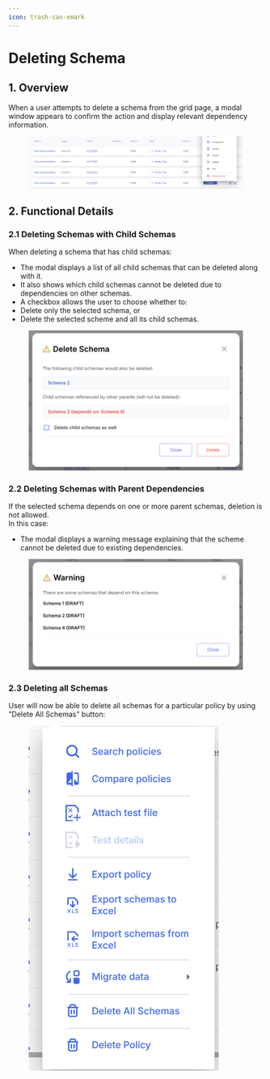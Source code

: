 ```yaml
---
icon: trash-can-xmark
---
```


# Deleting Schema

## 1. Overview

When a user attempts to delete a schema from the grid page, a modal window appears to confirm the action and display relevant dependency information.

<figure><img src="../../../.gitbook/assets/image (438).png" alt=""><figcaption></figcaption></figure>

## 2. Functional Details

### 2.1 Deleting Schemas with Child Schemas

When deleting a schema that has child schemas:

* The modal displays a list of all child schemas that can be deleted along with it.
* It also shows which child schemas cannot be deleted due to dependencies on other schemas.
* A checkbox allows the user to choose whether to:
* Delete only the selected schema, or
* Delete the selected scheme and all its child schemas.

<figure><img src="../../../.gitbook/assets/image (439).png" alt=""><figcaption></figcaption></figure>

### 2.2 Deleting Schemas with Parent Dependencies

If the selected schema depends on one or more parent schemas, deletion is not allowed.\
&#x20;In this case:

* The modal displays a warning message explaining that the scheme cannot be deleted due to existing dependencies.

<figure><img src="../../../.gitbook/assets/image (456).png" alt=""><figcaption></figcaption></figure>

### 2.3 Deleting all Schemas

User will now be able to delete all schemas for a particular policy by using "Delete All Schemas" button:

<figure><img src="../../../.gitbook/assets/image (457).png" alt=""><figcaption></figcaption></figure>
